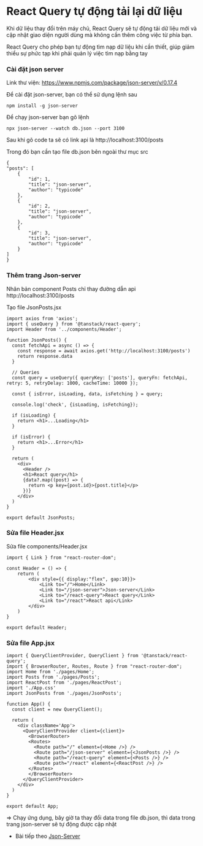 # React Query tự động tải lại dữ liệu

Khi dữ liệu thay đổi trên máy chủ, React Query sẽ tự động tải dữ liệu mới và cập nhật giao diện người dùng mà không cần thêm công việc từ phía bạn.

React Query cho phép bạn tự động tìm nạp dữ liệu khi cần thiết, giúp giảm thiểu sự phức tạp khi phải quản lý việc tìm nạp bằng tay

### Cài đặt json server

Link thư viện: https://www.npmjs.com/package/json-server/v/0.17.4

Để cài đặt json-server, bạn có thể sử dụng lệnh sau

```
npm install -g json-server
```

Để chạy json-server bạn gõ lệnh

```
npx json-server --watch db.json --port 3100
```

Sau khi gõ code ta sẽ có link api là http://localhost:3100/posts

Trong đó bạn cần tạo file db.json bên ngoài thư mục src

```
{
"posts": [
    {
        "id": 1,
        "title": "json-server",
        "author": "typicode"
    },
    {
        "id": 2,
        "title": "json-server",
        "author": "typicode"
    },
    {
        "id": 3,
        "title": "json-server",
        "author": "typicode"
    }
]
}
```

### Thêm trang Json-server

Nhân bản component Posts chỉ thay đường dẫn api http://localhost:3100/posts

Tạo file JsonPosts.jsx

```
import axios from 'axios';
import { useQuery } from '@tanstack/react-query';
import Header from '../components/Header';

function JsonPosts() {
  const fetchApi = async () => {
    const response = await axios.get('http://localhost:3100/posts')
    return response.data
  }

  // Queries
  const query = useQuery({ queryKey: ['posts'], queryFn: fetchApi, retry: 5, retryDelay: 1000, cacheTime: 10000 });

  const { isError, isLoading, data, isFetching } = query;
  
  console.log('check', {isLoading, isFetching});

  if (isLoading) {
    return <h1>...Loading</h1>
  }

  if (isError) {
    return <h1>...Error</h1>
  }

  return (
    <div>
      <Header />
      <h1>React query</h1>
      {data?.map((post) => {
        return <p key={post.id}>{post.title}</p>
      })}
    </div>
  )
}

export default JsonPosts;
```

### Sửa file Header.jsx

Sửa file components/Header.jsx

```
import { Link } from "react-router-dom";

const Header = () => {
    return (
        <div style={{ display:"flex", gap:10}}>
            <Link to="/">Home</Link>
            <Link to="/json-server">Json-server</Link>
            <Link to="/react-query">React query</Link>
            <Link to="/react">React api</Link>
        </div>
    )
}

export default Header;
```

### Sửa file App.jsx

```
import { QueryClientProvider, QueryClient } from '@tanstack/react-query';
import { BrowserRouter, Routes, Route } from "react-router-dom";
import Home from './pages/Home';
import Posts from './pages/Posts';
import ReactPost from './pages/ReactPost';
import './App.css'
import JsonPosts from './pages/JsonPosts';

function App() {
  const client = new QueryClient();

  return (
    <div className='App'>
      <QueryClientProvider client={client}>
        <BrowserRouter>
        <Routes>
          <Route path="/" element={<Home />} />
          <Route path="/json-server" element={<JsonPosts />} />
          <Route path="/react-query" element={<Posts />} />
          <Route path="/react" element={<ReactPost />} />
        </Routes>
        </BrowserRouter>
      </QueryClientProvider>
    </div>
  )
}

export default App;
```

=> Chạy ứng dụng, bây giờ ta thay đổi data trong file db.json, thì data trong trang json-server sẽ tự động được cập nhật


* Bài tiếp theo [Json-Server](session_004_jsonserver.md)